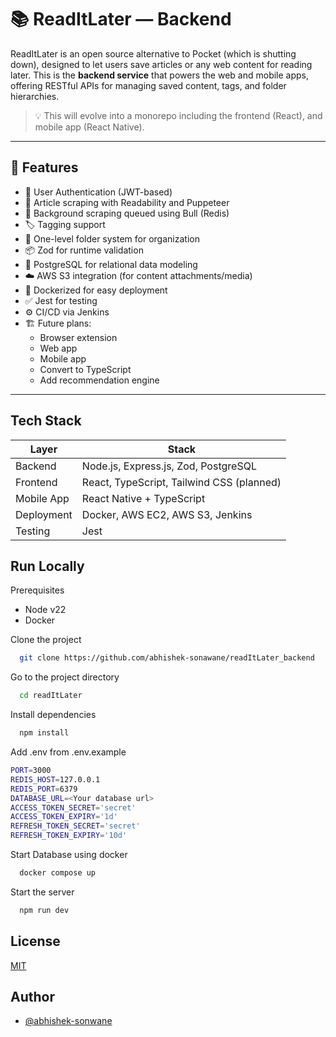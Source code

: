 
# 📚 ReadItLater — Backend

ReadItLater is an open source alternative to Pocket (which is shutting down), designed to let users save articles or any web content for reading later. This is the **backend service** that powers the web and mobile apps, offering RESTful APIs for managing saved content, tags, and folder hierarchies.

> 💡 This will evolve into a monorepo including the frontend (React), and mobile app (React Native).

---

## 🚀 Features

- 🔐 User Authentication (JWT-based)
- 🤖 Article scraping with Readability and Puppeteer
- 🎯 Background scraping queued using Bull (Redis)
- 🏷️ Tagging support
- 📁 One-level folder system for organization
- 📦 Zod for runtime validation
- 🧾 PostgreSQL for relational data modeling
- ☁️ AWS S3 integration (for content attachments/media)
- 🐳 Dockerized for easy deployment
- ✅ Jest for testing
- ⚙️ CI/CD via Jenkins
- 🏗️ Future plans:
  - Browser extension
  - Web app
  - Mobile app
  - Convert to TypeScript
  - Add recommendation engine

---

## Tech Stack

| Layer        | Stack                              |
|--------------|-------------------------------------|
| Backend      | Node.js, Express.js, Zod, PostgreSQL |
| Frontend     | React, TypeScript, Tailwind CSS (planned) |
| Mobile App   | React Native + TypeScript |
| Deployment   | Docker, AWS EC2, AWS S3, Jenkins |
| Testing      | Jest |


## Run Locally

Prerequisites
- Node v22
- Docker

Clone the project

```bash
  git clone https://github.com/abhishek-sonawane/readItLater_backend
```

Go to the project directory

```bash
  cd readItLater
```

Install dependencies

```bash
  npm install
```

Add .env from .env.example

```bash
PORT=3000
REDIS_HOST=127.0.0.1
REDIS_PORT=6379
DATABASE_URL=<Your database url>
ACCESS_TOKEN_SECRET='secret'
ACCESS_TOKEN_EXPIRY='1d'
REFRESH_TOKEN_SECRET='secret'
REFRESH_TOKEN_EXPIRY='10d'
```

Start Database using docker

```bash
  docker compose up
```

Start the server

```bash
  npm run dev
```


## License

[MIT](https://choosealicense.com/licenses/mit/)


## Author

- [@abhishek-sonwane](https://www.github.com/abhishek-sonwane)

